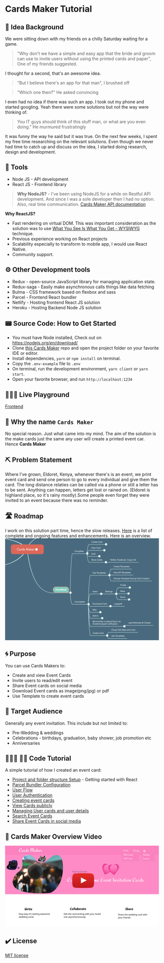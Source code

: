 # Cards Maker Tutorial
## 🌱 Idea Background
We were sitting down with my friends on a chilly Saturday waiting for a game. 
> "Why don't we have a simple and easy app that the bride and groom can use to invite users without using the printed cards and paper", One of my friends suggested.

I thought for a second, that's an awesome idea. 
> "But I believe there's an app for that man", I brushed off


> "Which one then?" He asked convincing

I even had no idea if there was such an app. I took out my phone and started googling. Yeah there were some solutions but not the way were thinking of. 
> You IT guys should think of this stuff man, or what are you even doing." He murmured frustratingly

It was funny the way he said but it was true. On the next few weeks, I spent my free time researching on the relevant solutions. Even though we never had time to catch up and discuss on the idea, I started doing research, design and development.

## 🧰 Tools
- Node JS - API development
- React JS - Frontend library
> **Why NodeJS?** - I've been using NodeJS for a while on Restful API development. And since I was a sole developer then I had no option. Also, real time communication. [Cards Maker API documentation](https://cardsmaker.herokuapp.com/docs/)

**Why ReactJS?**
- Fast rendering on virtual DOM. This was important consideration as the solution was to use [What You See Is What You Get - WYSIWYG](https://en.wikipedia.org/wiki/WYSIWYG) technique.
- Previous experience working on React projects
- Scalability especially to transform to mobile app, I would use React Native.
- Community support.

## ⚙️ Other Development tools
- Redux - open-source JavaScript library for managing application state.
- Redux-saga - Easily make asynchronous calls things like data fetching
- Bulma - CSS framework based on flexbox and sass
- Parcel - Frontend React bundler
- Netlify - Hosting frontend React JS solution
- Heroku - Hosting Backend Node JS solution

## 📟 Source Code: How to Get Started
- You must have Node installed, Check out on https://nodejs.org/en/download/
- Clone [this Cards Maker](https://github.com/Nicanor008/cards-maker.git) repo and open the project folder on your favorite IDE or editor.
- Install dependencies, `yarn` or `npm install` on terminal.
- Copy the `.env-example` file to `.env`
- On terminal, run the development environment, `yarn client` or `yarn start`.
- Open your favorite browser, and run `http://localhost:1234`

## 👨🏻‍🚀 Live Playground
[Frontend](https://cards-maker.netlify.app/create)

## 📛 Why the name `Cards Maker`
No special reason. Just what came into my mind. The aim of the solution is the make cards just the same any user will create a printed event car. Hence **Cards Maker**

## ⛏️ Problem Statement
Where I've grown, Eldoret, Kenya, whenever there's is an event, we print event card and send one person to go to every individual and give them the card. The long distance relaties can be called via a phone or still a letter has to be sent. Anything can happen, letters get lost or rained on. (Eldoret is highland place, so it's rainy mostly).Some people even forget they were invited to an event because there was no reminder.

## 🛣️ Roadmap
I work on this solution part time, hence the slow releases.
[Here](https://mm.tt/1476175414?t=P60NyMDd2G) is a list of complete and ongoing features and enhancements. Here is an overview.
![alt text](./client/src/images/roadmap.png)


## 🌀 Purpose
You can use Cards Makers to:
- Create and view Event Cards
- Invite users to read/edit event
- Share Event cards on social media
- Download Event cards as image(png/jpg) or pdf
- Use Template to create event cards

## 🎯 Target Audience
Generally any event invitation. This include but not limited to:
- Pre-Wedding & weddings
- Celebrations - birthdays, graduation, baby shower, job promotion etc
- Anniversaries

## 👨🏽‍🏫 👨‍💻 Code Tutorial
A simple tutorial of how I created an event card:
- [Project and folder structure Setup](./tutorials/projectSetup.md) - Getting started with React
- [Parcel Bundler Configuration](./tutorials/parcel.md)
- [User Flow](./tutorials/productAnalysis.md)
- [User Authentication](./tutorials/userAuthentication.md)
- [Creating event cards](./tutorials/cards/createCards.md)
- [View Cards publicly](./client/src/containers/Cards/cards.js)
- [Managing User cards and user details](./client/src/containers/Cards/home/index.js)
- [Search Event Cards]((./client/src/containers/Cards/../../../../../client/src/components/cards/searchCard.js))
- [Share Event Cards in social media](./client/src/components/cards/shareButton.js)

## 💫 Cards Maker Overview Video
[![Cards Maker Intro](./client/src/images/landingPage.png)](https://youtu.be/GYcoQRYeojI "Cards Maker Intro")

## ✔️ License
[MIT license](./LICENSE)